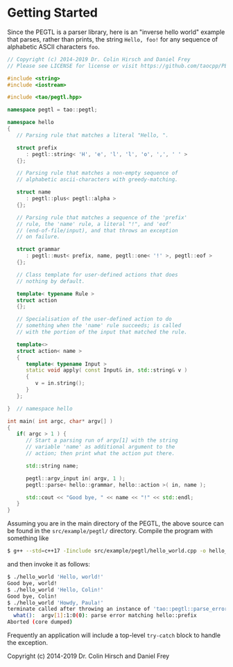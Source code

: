 # Getting Started

Since the PEGTL is a parser library, here is an "inverse hello world" example that parses,
rather than prints, the string `Hello, foo!` for any sequence of alphabetic ASCII characters `foo`.

```c++
// Copyright (c) 2014-2019 Dr. Colin Hirsch and Daniel Frey
// Please see LICENSE for license or visit https://github.com/taocpp/PEGTL/

#include <string>
#include <iostream>

#include <tao/pegtl.hpp>

namespace pegtl = tao::pegtl;

namespace hello
{
   // Parsing rule that matches a literal "Hello, ".

   struct prefix
      : pegtl::string< 'H', 'e', 'l', 'l', 'o', ',', ' ' >
   {};

   // Parsing rule that matches a non-empty sequence of
   // alphabetic ascii-characters with greedy-matching.

   struct name
      : pegtl::plus< pegtl::alpha >
   {};

   // Parsing rule that matches a sequence of the 'prefix'
   // rule, the 'name' rule, a literal "!", and 'eof'
   // (end-of-file/input), and that throws an exception
   // on failure.

   struct grammar
      : pegtl::must< prefix, name, pegtl::one< '!' >, pegtl::eof >
   {};

   // Class template for user-defined actions that does
   // nothing by default.

   template< typename Rule >
   struct action
   {};

   // Specialisation of the user-defined action to do
   // something when the 'name' rule succeeds; is called
   // with the portion of the input that matched the rule.

   template<>
   struct action< name >
   {
      template< typename Input >
      static void apply( const Input& in, std::string& v )
      {
         v = in.string();
      }
   };

}  // namespace hello

int main( int argc, char* argv[] )
{
   if( argc > 1 ) {
      // Start a parsing run of argv[1] with the string
      // variable 'name' as additional argument to the
      // action; then print what the action put there.

      std::string name;

      pegtl::argv_input in( argv, 1 );
      pegtl::parse< hello::grammar, hello::action >( in, name );

      std::cout << "Good bye, " << name << "!" << std::endl;
   }
}
```

Assuming you are in the main directory of the PEGTL, the above source can be
found in the `src/example/pegtl/` directory. Compile the program with something like

```sh
$ g++ --std=c++17 -Iinclude src/example/pegtl/hello_world.cpp -o hello_world
```

and then invoke it as follows:

```sh
$ ./hello_world 'Hello, world!'
Good bye, world!
$ ./hello_world 'Hello, Colin!'
Good bye, Colin!
$ ./hello_world 'Howdy, Paula!'
terminate called after throwing an instance of 'tao::pegtl::parse_error'
  what():  argv[1]:1:0(0): parse error matching hello::prefix
Aborted (core dumped)
```

Frequently an application will include a top-level `try-catch` block to handle
the exception.

Copyright (c) 2014-2019 Dr. Colin Hirsch and Daniel Frey
